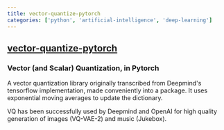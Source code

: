 ```yaml
---
title: vector-quantize-pytorch
categories: ['python', 'artificial-intelligence', 'deep-learning']
---
```

## [vector-quantize-pytorch](https://github.com/lucidrains/vector-quantize-pytorch)

### Vector (and Scalar) Quantization, in Pytorch


A vector quantization library originally transcribed from Deepmind's tensorflow implementation, made conveniently into a package. It uses exponential moving averages to update the dictionary.

VQ has been successfully used by Deepmind and OpenAI for high quality generation of images (VQ-VAE-2) and music (Jukebox).
